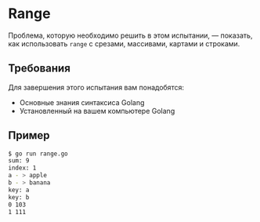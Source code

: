 # Range

Проблема, которую необходимо решить в этом испытании, — показать, как использовать `range` с срезами, массивами, картами и строками.

## Требования

Для завершения этого испытания вам понадобятся:

- Основные знания синтаксиса Golang
- Установленный на вашем компьютере Golang

## Пример

```sh
$ go run range.go
sum: 9
index: 1
a - > apple
b - > banana
key: a
key: b
0 103
1 111
```
